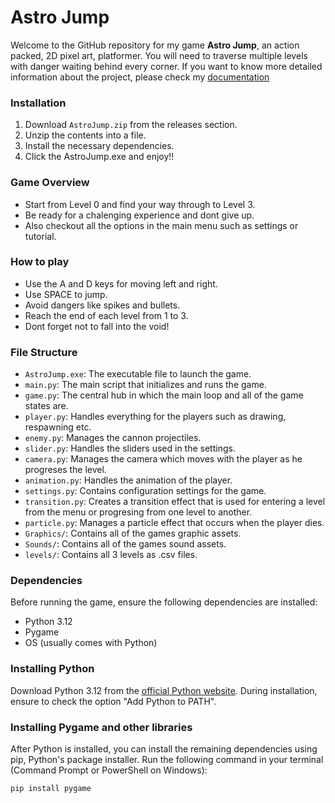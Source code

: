 # Astro Jump

Welcome to the GitHub repository for my game **Astro Jump**, an action packed, 2D pixel art, platformer. You will need to traverse multiple levels with danger waiting behind every corner. If you want to know more detailed information about the project, please check my [documentation](https://astro-jump-docs.vercel.app)

### Installation

1. Download `AstroJump.zip` from the releases section.
2. Unzip the contents into a file.
3. Install the necessary dependencies.
4. Click the AstroJump.exe and enjoy!!

### Game Overview

- Start from Level 0 and find your way through to Level 3.
- Be ready for a chalenging experience and dont give up.
- Also checkout all the options in the main menu such as settings or tutorial.

### How to play

- Use the A and D keys for moving left and right.
- Use SPACE to jump.
- Avoid dangers like spikes and bullets.
- Reach the end of each level from 1 to 3.
- Dont forget not to fall into the void!

### File Structure

- `AstroJump.exe`: The executable file to launch the game.
- `main.py`: The main script that initializes and runs the game.
- `game.py`: The central hub in which the main loop and all of the game states are.
- `player.py`: Handles everything for the players such as drawing, respawning etc.
- `enemy.py`: Manages the cannon projectiles.
- `slider.py`: Handles the sliders used in the settings.
- `camera.py`: Manages the camera which moves with the player as he progreses the level.
- `animation.py`: Handles the animation of the player.
- `settings.py`: Contains configuration settings for the game.
- `transition.py`: Creates a transition effect that is used for entering a level from the menu or progresing from one level to another.
- `particle.py`: Manages a particle effect that occurs when the player dies.
- `Graphics/`: Contains all of the games graphic assets.
- `Sounds/`: Contains all of the games sound assets.
- `levels/`: Contains all 3 levels as .csv files.

### Dependencies

Before running the game, ensure the following dependencies are installed:

- Python 3.12
- Pygame
- OS (usually comes with Python)

### Installing Python

Download Python 3.12 from the [official Python website](https://www.python.org/). During installation, ensure to check the option "Add Python to PATH".

### Installing Pygame and other libraries

After Python is installed, you can install the remaining dependencies using pip, Python's package installer. Run the following command in your terminal (Command Prompt or PowerShell on Windows):

```bash
pip install pygame 
